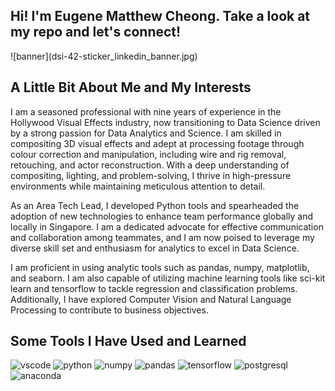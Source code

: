<h2> Hi! I'm Eugene Matthew Cheong. Take a look at my repo and let's connect! </h2>
![banner](dsi-42-sticker_linkedin_banner.jpg)

<h2>A Little Bit About Me and My Interests</h2>
I am a seasoned professional with nine years of experience in the Hollywood Visual Effects industry, now transitioning to Data Science driven by a strong passion for Data Analytics and Science. I am skilled in compositing 3D visual effects and adept at processing footage through colour correction and manipulation, including wire and rig removal, retouching, and actor reconstruction. With a deep understanding of compositing, lighting, and problem-solving, I thrive in high-pressure environments while maintaining meticulous attention to detail.

As an Area Tech Lead, I developed Python tools and spearheaded the adoption of new technologies to enhance team performance globally and locally in Singapore. I am a dedicated advocate for effective communication and collaboration among teammates, and I am now poised to leverage my diverse skill set and enthusiasm for analytics to excel in Data Science.

I am proficient in using analytic tools such as pandas, numpy, matplotlib, and seaborn. I am also capable of utilizing machine learning tools like sci-kit learn and tensorflow to tackle regression and classification problems. Additionally, I have explored Computer Vision and Natural Language Processing to contribute to business objectives.


<h2>Some Tools I Have Used and Learned</h2>
<p align="left">
<img src="https://cdn.jsdelivr.net/gh/devicons/devicon@latest/icons/vscode/vscode-original-wordmark.svg" alt="vscode" width="45" height="45"/>
<img src="https://cdn.jsdelivr.net/gh/devicons/devicon@latest/icons/python/python-original-wordmark.svg" alt="python" width="45" height="45"/>
<img src="https://cdn.jsdelivr.net/gh/devicons/devicon@latest/icons/numpy/numpy-original-wordmark.svg" alt="numpy" width="45" height="45"/>
<img src="https://cdn.jsdelivr.net/gh/devicons/devicon@latest/icons/pandas/pandas-original-wordmark.svg" alt="pandas" width="45" height="45"/>
<img src="https://cdn.jsdelivr.net/gh/devicons/devicon@latest/icons/tensorflow/tensorflow-original-wordmark.svg" alt="tensorflow" width="45" height="45"/>
<img src="https://cdn.jsdelivr.net/gh/devicons/devicon@latest/icons/postgresql/postgresql-original-wordmark.svg" alt="postgresql" width="45" height="45"/>
<img src="https://cdn.jsdelivr.net/gh/devicons/devicon@latest/icons/anaconda/anaconda-original-wordmark.svg" alt="anaconda" width="45" height="45"/>
</p>
          
          
           
          
          
